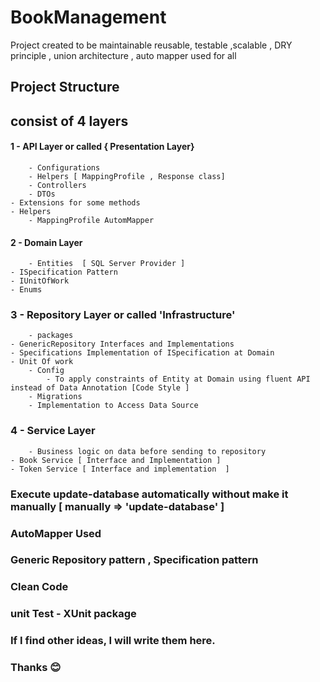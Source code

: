# BookManagement

Project created to be maintainable  reusable, testable ,scalable , DRY principle , union architecture , auto mapper used for all
## Project Structure
## consist of 4 layers
####	1 - API Layer or called { Presentation Layer} 	
		- Configurations
		- Helpers [ MappingProfile , Response class]
		- Controllers
		- DTOs
    - Extensions for some methods
    - Helpers
        - MappingProfile AutomMapper
####	2 - Domain Layer 
		- Entities  [ SQL Server Provider ]
    - ISpecification Pattern
    - IUnitOfWork
    - Enums
###	3 - Repository Layer or called 'Infrastructure'
		- packages 
    - GenericRepository Interfaces and Implementations
    - Specifications Implementation of ISpecification at Domain
    - Unit Of work
		- Config
			- To apply constraints of Entity at Domain using fluent API instead of Data Annotation [Code Style ]
		- Migrations
		- Implementation to Access Data Source
###	4 - Service Layer 
		- Business logic on data before sending to repository
    - Book Service [ Interface and Implementation ]
    - Token Service [ Interface and implementation  ]


###  Execute  update-database automatically without make it manually [ manually => 'update-database' ]  
### AutoMapper Used
### Generic Repository pattern ,  Specification pattern 
### Clean Code
### unit Test - XUnit package

### If I find other ideas, I will write them  here.
### Thanks  😊  
	
